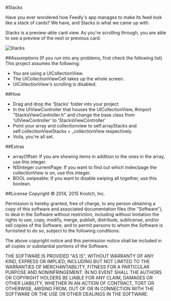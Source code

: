 #Stacks

Have you ever wondered how Feedly's app manages to make its feed look like a stack of cards? We have, and Stacks is what we came up with.

Stacks is a preview-able card view. As you're scrolling through, you are able to see a preview of the next or previous card. 


![Stacks](http://i.imgur.com/paQ61PI.gif)


##Assumptions 
(If you run into any problems, first check the following list)
This project assumes the following:
- You are using a UICollectionView.
- The UICollectionViewCell takes up the whole screen.
- UICollectionView's scrolling is disabled.

##How
- Drag and drop the 'Stacks' folder into your project
- In the UIViewController that houses the UICollectionView, #import "StacksViewController.h" and change the base class from 'UIViewController' to 'StacksViewController'
- Point your array and collectionview to self.arrayStacks and self.collectionViewStacks = _collectionView respectively.
- Voila, you're all set.


##Extras 
- arrayOffset: If you are showing items in addition to the ones in the array, use this integer.
- NSInteger currentPage: If you want to find out which index/page the collectionView is on, use this integer.
- BOOL swipeable: If you want to disable swiping all together, use this boolean.

##License
Copyright © 2014, 2015 Knotch, Inc.
 
Permission is hereby granted, free of charge, to any person obtaining a copy of this software and associated documentation files (the "Software"), to deal in the Software without restriction, including without limitation the rights to use, copy, modify, merge, publish, distribute, sublicense, and/or sell copies of the Software, and to permit persons to whom the Software is furnished to do so, subject to the following conditions:
 
The above copyright notice and this permission notice shall be included in all copies or substantial portions of the Software.
 
THE SOFTWARE IS PROVIDED "AS IS", WITHOUT WARRANTY OF ANY KIND, EXPRESS OR IMPLIED, INCLUDING BUT NOT LIMITED TO THE WARRANTIES OF MERCHANTABILITY, FITNESS FOR A PARTICULAR PURPOSE AND NONINFRINGEMENT. IN NO EVENT SHALL THE AUTHORS OR COPYRIGHT HOLDERS BE LIABLE FOR ANY CLAIM, DAMAGES OR OTHER LIABILITY, WHETHER IN AN ACTION OF CONTRACT, TORT OR OTHERWISE, ARISING FROM, OUT OF OR IN CONNECTION WITH THE SOFTWARE OR THE USE OR OTHER DEALINGS IN THE SOFTWARE.

